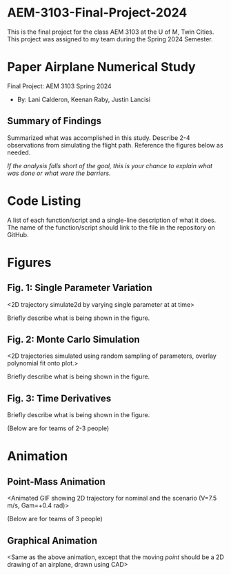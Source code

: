 # AEM-3103-Final-Project-2024
This is the final project for the class AEM 3103 at the U of M, Twin Cities. This project was assigned to my team during the Spring 2024 Semester.

# Paper Airplane Numerical Study
Final Project: AEM 3103 Spring 2024

- By: Lani Calderon, Keenan Raby, Justin Lancisi

## Summary of Findings
<Show the variations studied in a table>

Summarized what was accomplished in this study.  Describe 2-4 observations from simulating the flight path.
Reference the figures below as needed.

*If the analysis falls short of the goal, this is your chance to explain what was done or what were the barriers.*

# Code Listing
A list of each function/script and a single-line description of what it does.  The name of the function/script should link to the file in the repository on GitHub.

# Figures

## Fig. 1: Single Parameter Variation
<2D trajectory simulate2d by varying single parameter at at time>
<The above plot should also show the nominal trajectory>

Briefly describe what is being shown in the figure.

## Fig. 2: Monte Carlo Simulation
<2D trajectories simulated using random sampling of parameters, overlay polynomial fit onto plot.>

Briefly describe what is being shown in the figure.

## Fig. 3: Time Derivatives
<Time-derivative of height and range for the fitted trajectory>

Briefly describe what is being shown in the figure.

(Below are for teams of 2-3 people)

# Animation
## Point-Mass Animation
<Animated GIF showing 2D trajectory for nominal and the scenario (V=7.5 m/s, Gam=+0.4 rad)>

(Below are for teams of 3 people)
## Graphical Animation
<Same as the above animation, except that the moving *point* should be a 2D drawing of an airplane, drawn using CAD>
